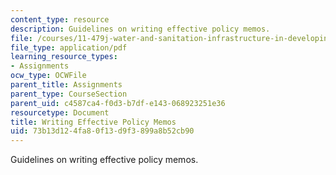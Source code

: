 ```yaml
---
content_type: resource
description: Guidelines on writing effective policy memos.
file: /courses/11-479j-water-and-sanitation-infrastructure-in-developing-countries-spring-2007/73b13d124fa80f13d9f3899a8b52cb90_writing.pdf
file_type: application/pdf
learning_resource_types:
- Assignments
ocw_type: OCWFile
parent_title: Assignments
parent_type: CourseSection
parent_uid: c4587ca4-f0d3-b7df-e143-068923251e36
resourcetype: Document
title: Writing Effective Policy Memos
uid: 73b13d12-4fa8-0f13-d9f3-899a8b52cb90
---
```

Guidelines on writing effective policy memos.

